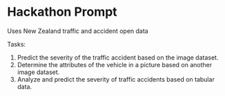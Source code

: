 # Hackathon Prompt
Uses New Zealand traffic and accident open data

Tasks:  
1. Predict the severity of the traffic accident based on the image dataset.
2. Determine the attributes of the vehicle in a picture based on another image dataset.
3. Analyze and predict the severity of traffic accidents based on tabular data.
